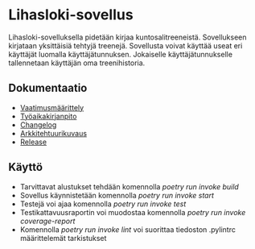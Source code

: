 # Lihasloki-sovellus

Lihasloki-sovelluksella pidetään kirjaa kuntosalitreeneistä. Sovellukseen kirjataan yksittäisiä tehtyjä treenejä. Sovellusta voivat käyttää useat eri käyttäjät luomalla käyttäjätunnuksen. Jokaiselle käyttäjätunnukselle tallennetaan käyttäjän oma treenihistoria.

## Dokumentaatio

- [Vaatimusmäärittely](./dokumentaatio/vaatimusmaarittely.md)
- [Työaikakirjanpito](./dokumentaatio/tuntikirjanpito.md)
- [Changelog](./dokumentaatio/changelog.md)
- [Arkkitehtuurikuvaus](./dokumentaatio/arkkitehtuuri.md)
- [Release](https://github.com/brotholi/ot-harjoitustyo/releases/tag/viikko5)

## Käyttö
- Tarvittavat alustukset tehdään komennolla *poetry run invoke build*
- Sovellus käynnistetään komennolla *poetry run invoke start*
- Testejä voi ajaa komennolla *poetry run invoke test*
- Testikattavuusraportin voi muodostaa komennolla *poetry run invoke coverage-report*
- Komennolla *poetry run invoke lint* voi suorittaa tiedoston .pylintrc määrittelemät tarkistukset
